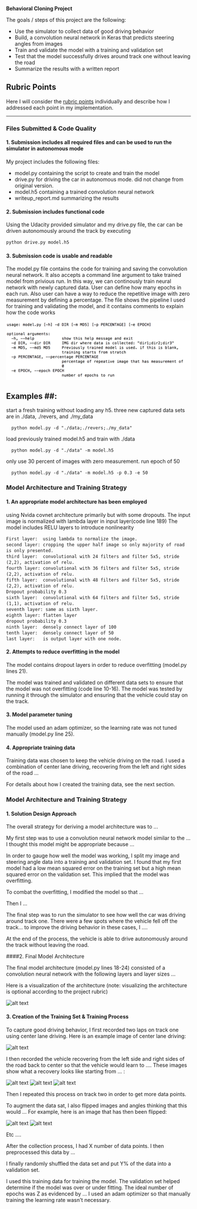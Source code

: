 **Behavioral Cloning Project**

The goals / steps of this project are the following:
* Use the simulator to collect data of good driving behavior
* Build, a convolution neural network in Keras that predicts steering angles from images
* Train and validate the model with a training and validation set
* Test that the model successfully drives around track one without leaving the road
* Summarize the results with a written report


[//]: # (Image References)

[image1]: ./examples/placeholder.png "Model Visualization"
[image2]: ./examples/placeholder.png "Grayscaling"
[image3]: ./examples/placeholder_small.png "Recovery Image"
[image4]: ./examples/placeholder_small.png "Recovery Image"
[image5]: ./examples/placeholder_small.png "Recovery Image"
[image6]: ./examples/placeholder_small.png "Normal Image"
[image7]: ./examples/placeholder_small.png "Flipped Image"

## Rubric Points ##
Here I will consider the [rubric points](https://review.udacity.com/#!/rubrics/432/view) individually and describe how I addressed each point in my implementation.  

---
### Files Submitted & Code Quality ##

#### 1. Submission includes all required files and can be used to run the simulator in autonomous mode

My project includes the following files:
* model.py containing the script to create and train the model
* drive.py for driving the car in autonomous mode. did not change from original version.
* model.h5 containing a trained convolution neural network 
* writeup_report.md summarizing the results

#### 2. Submission includes functional code
Using the Udacity provided simulator and my drive.py file, the car can be driven autonomously around the track by executing 
```sh
python drive.py model.h5
```

#### 3. Submission code is usable and readable

The model.py file contains the code for training and saving the convolution neural network. It also accepts a command line argument to take trained model from privious run. In this way, we can continously train neural network with newly captured data. User can define how many epochs in each run. Also user can have a way to reduce the repetitive image with zero measurement by defining a percentage. The file shows the pipeline I used for training and validating the model, and it contains comments to explain how the code works

![command](./jpegs/commandline.png)
                        
## Examples ##:
   start a fresh training without loading any h5. three new captured data sets are in ./data, ./revers, and ./my_data

      python model.py -d "./data;./revers;./my_data"

   load previously trained model.h5 and train with ./data

      python model.py -d "./data" -m model.h5

   only use 30 percent of images with zero measurement. run epoch of 50

      python model.py -d "./data" -m model.h5 -p 0.3 -e 50

### Model Architecture and Training Strategy

#### 1. An appropriate model architecture has been employed

using Nvida covnet architecture primarily but with some dropouts. The input image is normalized with lambda layer in input layer(code line 189) The model includes RELU layers to introduce nonlinearity

    First layer:  using lambda to normalize the image.
    second layer: cropping the upper half image so only majority of road is only presented.
    third layer:  convolutional with 24 filters and filter 5x5, stride (2,2), activation of relu.
    fourth layer: convolutional with 36 filters and filter 5x5, stride (2,2), activation of relu.
    fifth layer:  convolutional with 48 filters and filter 5x5, stride (2,2), activation of relu.
    Dropout probability 0.3
    sixth layer:  convolutional with 64 filters and filter 5x5, stride (1,1), activation of relu.
    seventh layer: same as sixth layer.
    eighth layer: flatten layer
    dropout probability 0.3
    ninth layer:  densely connect layer of 100
    tenth layer:  densely connect layer of 50
    last layer:   is output layer with one node.

#### 2. Attempts to reduce overfitting in the model

The model contains dropout layers in order to reduce overfitting (model.py lines 21). 

The model was trained and validated on different data sets to ensure that the model was not overfitting (code line 10-16). The model was tested by running it through the simulator and ensuring that the vehicle could stay on the track.

#### 3. Model parameter tuning

The model used an adam optimizer, so the learning rate was not tuned manually (model.py line 25).

#### 4. Appropriate training data

Training data was chosen to keep the vehicle driving on the road. I used a combination of center lane driving, recovering from the left and right sides of the road ... 

For details about how I created the training data, see the next section. 

### Model Architecture and Training Strategy

#### 1. Solution Design Approach

The overall strategy for deriving a model architecture was to ...

My first step was to use a convolution neural network model similar to the ... I thought this model might be appropriate because ...

In order to gauge how well the model was working, I split my image and steering angle data into a training and validation set. I found that my first model had a low mean squared error on the training set but a high mean squared error on the validation set. This implied that the model was overfitting. 

To combat the overfitting, I modified the model so that ...

Then I ... 

The final step was to run the simulator to see how well the car was driving around track one. There were a few spots where the vehicle fell off the track... to improve the driving behavior in these cases, I ....

At the end of the process, the vehicle is able to drive autonomously around the track without leaving the road.

####2. Final Model Architecture

The final model architecture (model.py lines 18-24) consisted of a convolution neural network with the following layers and layer sizes ...

Here is a visualization of the architecture (note: visualizing the architecture is optional according to the project rubric)

![alt text][image1]

#### 3. Creation of the Training Set & Training Process

To capture good driving behavior, I first recorded two laps on track one using center lane driving. Here is an example image of center lane driving:

![alt text][image2]

I then recorded the vehicle recovering from the left side and right sides of the road back to center so that the vehicle would learn to .... These images show what a recovery looks like starting from ... :

![alt text][image3]
![alt text][image4]
![alt text][image5]

Then I repeated this process on track two in order to get more data points.

To augment the data sat, I also flipped images and angles thinking that this would ... For example, here is an image that has then been flipped:

![alt text][image6]
![alt text][image7]

Etc ....

After the collection process, I had X number of data points. I then preprocessed this data by ...


I finally randomly shuffled the data set and put Y% of the data into a validation set. 

I used this training data for training the model. The validation set helped determine if the model was over or under fitting. The ideal number of epochs was Z as evidenced by ... I used an adam optimizer so that manually training the learning rate wasn't necessary.
